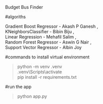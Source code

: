 Budget Bus Finder

#algoriths

Gradient Boost Regressor - Akash P Ganesh ,  
KNeighborsClassifier - Bibin Biju ,  
Linear Regression - Mehafil Salim ,  
Random Forest Regressor - Aswin G Nair ,  
Support Vector Regressor - Albin Joy  

#commands to install virtual environment

> python -m venv .venv  
> .venv\Scripts\activate  
> pip install -r requirements.txt  


#run the app

> python app.py
